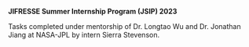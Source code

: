 **JIFRESSE Summer Internship Program (JSIP) 2023**<p>
Tasks completed under mentorship of Dr. Longtao Wu and Dr. Jonathan Jiang at NASA-JPL by intern Sierra Stevenson.

